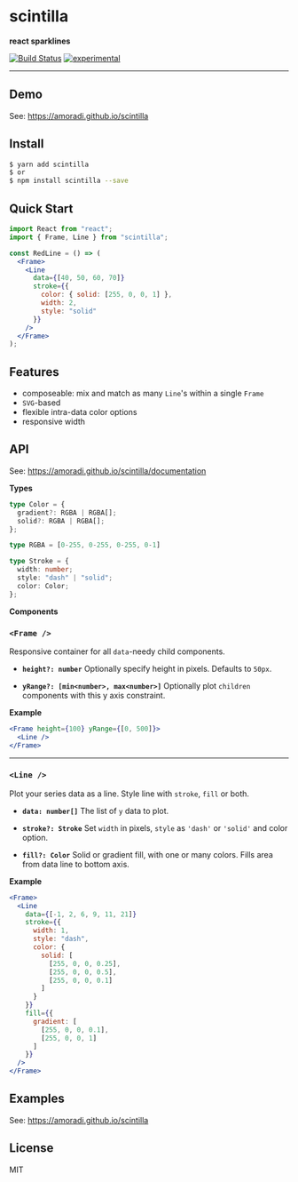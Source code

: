 # scintilla

**react sparklines**

[![Build Status](https://travis-ci.org/amoradi/scintilla.svg?branch=master)](https://travis-ci.org/amoradi/scintilla) [![experimental](http://badges.github.io/stability-badges/dist/experimental.svg)](http://github.com/badges/stability-badges)

---

## Demo

See: https://amoradi.github.io/scintilla

## Install

```bash
$ yarn add scintilla
$ or
$ npm install scintilla --save
```

## Quick Start

```jsx
import React from "react";
import { Frame, Line } from "scintilla";

const RedLine = () => (
  <Frame>
    <Line
      data={[40, 50, 60, 70]}
      stroke={{
        color: { solid: [255, 0, 0, 1] },
        width: 2,
        style: "solid"
      }}
    />
  </Frame>
);
```

## Features

- composeable: mix and match as many `Line`'s within a single `Frame`
- `SVG`-based
- flexible intra-data color options
- responsive width

## API

See: https://amoradi.github.io/scintilla/documentation

**Types**

```ts
type Color = {
  gradient?: RGBA | RGBA[];
  solid?: RGBA | RGBA[];
};
```

```ts
type RGBA = [0-255, 0-255, 0-255, 0-1]
```

```ts
type Stroke = {
  width: number;
  style: "dash" | "solid";
  color: Color;
};
```

**Components**

### `<Frame />`

Responsive container for all `data`-needy child components.

- **`height?: number`**
  Optionally specify height in pixels. Defaults to `50px`.

- **`yRange?: [min<number>, max<number>]`**
  Optionally plot `children` components with this y axis constraint.

**Example**

```jsx
<Frame height={100} yRange={[0, 500]}>
  <Line />
</Frame>
```

---

### `<Line />`

Plot your series data as a line. Style line with `stroke`, `fill` or both.

- **`data: number[]`**
  The list of `y` data to plot.

- **`stroke?: Stroke`**
  Set `width` in pixels, `style` as `'dash'` or `'solid'` and color option.

- **`fill?: Color`**
  Solid or gradient fill, with one or many colors. Fills area from data line to bottom axis.

**Example**

```jsx
<Frame>
  <Line
    data={[-1, 2, 6, 9, 11, 21]}
    stroke={{
      width: 1,
      style: "dash",
      color: {
        solid: [
          [255, 0, 0, 0.25],
          [255, 0, 0, 0.5],
          [255, 0, 0, 0.1]
        ]
      }
    }}
    fill={{
      gradient: [
        [255, 0, 0, 0.1],
        [255, 0, 0, 1]
      ]
    }}
  />
</Frame>
```

## Examples

See: https://amoradi.github.io/scintilla

## License

MIT
